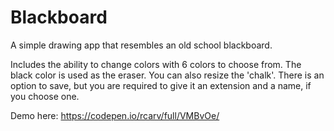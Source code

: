 # Blackboard
A simple drawing app that resembles an old school blackboard.

Includes the ability to change colors with 6 colors to choose from. The black color is used as the eraser. 
You can also resize the 'chalk'.
There is an option to save, but you are required to give it an extension and a name, if you choose one.


Demo here:  https://codepen.io/rcarv/full/VMBvOe/
